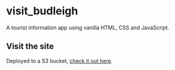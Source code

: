 # visit_budleigh
A tourist information app using vanilla HTML, CSS and JavaScript.

## Visit the site
Deployed to a S3 bucket, [check it out here](http://test-website-stuff-w-alex.s3-website.eu-west-2.amazonaws.com/index.html).

